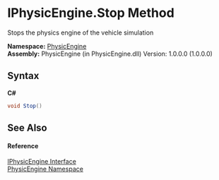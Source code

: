 # IPhysicEngine.Stop Method 
 

Stops the physics engine of the vehicle simulation

**Namespace:**&nbsp;<a href="2c674c0c-7bea-d9b6-5728-3bc9437cd4de">PhysicEngine</a><br />**Assembly:**&nbsp;PhysicEngine (in PhysicEngine.dll) Version: 1.0.0.0 (1.0.0.0)

## Syntax

**C#**<br />
``` C#
void Stop()
```


## See Also


#### Reference
<a href="801c0011-2416-efab-11eb-26d28334bfbb">IPhysicEngine Interface</a><br /><a href="2c674c0c-7bea-d9b6-5728-3bc9437cd4de">PhysicEngine Namespace</a><br />